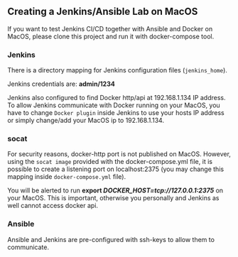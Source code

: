 ## Creating a Jenkins/Ansible Lab on MacOS
If you want to test Jenkins CI/CD together with Ansible and Docker on MacOS, please clone this project and run it with docker-compose tool.

### Jenkins
There is a directory mapping for Jenkins configuration files (`jenkins_home`).

Jenkins credentials are: **admin/1234**

Jenkins also configured to find Docker http/api at 192.168.1.134 IP address. To allow Jenkins communicate with Docker running on your MacOS, you have to change `Docker plugin` inside Jenkins to use your hosts IP address or simply change/add your MacOS ip to 192.168.1.134.

### socat
For security reasons, docker-http port is not published on MacOS. However, using the `socat image` provided with the docker-compose.yml file, it is possible to create a listening port on localhost:2375 (you may change this mapping inside `docker-compose.yml` file).

You will be alerted to run **export _DOCKER_HOST=tcp://127.0.0.1:2375_** on your MacOS. This is important, otherwise you personally and Jenkins as well cannot access docker api.

### Ansible
Ansible and Jenkins are pre-configured with ssh-keys to allow them to communicate.
